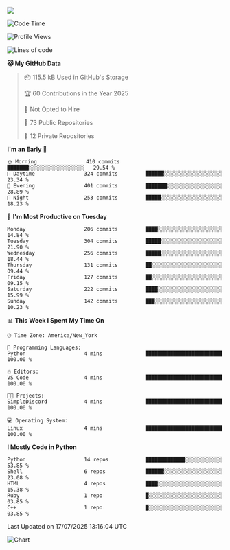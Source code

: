 
![](https://hit.yhype.me/github/profile?user_id=44564111)
<!--START_SECTION:waka-->
![Code Time](http://img.shields.io/badge/Code%20Time-26%20hrs%2018%20mins-blue)

![Profile Views](http://img.shields.io/badge/Profile%20Views-9-blue)

![Lines of code](https://img.shields.io/badge/From%20Hello%20World%20I%27ve%20Written-5.2%20million%20lines%20of%20code-blue)

**🐱 My GitHub Data** 

> 📦 115.5 kB Used in GitHub's Storage 
 > 
> 🏆 60 Contributions in the Year 2025
 > 
> 🚫 Not Opted to Hire
 > 
> 📜 73 Public Repositories 
 > 
> 🔑 12 Private Repositories 
 > 
**I'm an Early 🐤** 

```text
🌞 Morning                410 commits         ███████░░░░░░░░░░░░░░░░░░   29.54 % 
🌆 Daytime                324 commits         ██████░░░░░░░░░░░░░░░░░░░   23.34 % 
🌃 Evening                401 commits         ███████░░░░░░░░░░░░░░░░░░   28.89 % 
🌙 Night                  253 commits         █████░░░░░░░░░░░░░░░░░░░░   18.23 % 
```
📅 **I'm Most Productive on Tuesday** 

```text
Monday                   206 commits         ████░░░░░░░░░░░░░░░░░░░░░   14.84 % 
Tuesday                  304 commits         █████░░░░░░░░░░░░░░░░░░░░   21.90 % 
Wednesday                256 commits         █████░░░░░░░░░░░░░░░░░░░░   18.44 % 
Thursday                 131 commits         ██░░░░░░░░░░░░░░░░░░░░░░░   09.44 % 
Friday                   127 commits         ██░░░░░░░░░░░░░░░░░░░░░░░   09.15 % 
Saturday                 222 commits         ████░░░░░░░░░░░░░░░░░░░░░   15.99 % 
Sunday                   142 commits         ███░░░░░░░░░░░░░░░░░░░░░░   10.23 % 
```


📊 **This Week I Spent My Time On** 

```text
🕑︎ Time Zone: America/New_York

💬 Programming Languages: 
Python                   4 mins              █████████████████████████   100.00 % 

🔥 Editors: 
VS Code                  4 mins              █████████████████████████   100.00 % 

🐱‍💻 Projects: 
SimpleDiscord            4 mins              █████████████████████████   100.00 % 

💻 Operating System: 
Linux                    4 mins              █████████████████████████   100.00 % 
```

**I Mostly Code in Python** 

```text
Python                   14 repos            █████████████░░░░░░░░░░░░   53.85 % 
Shell                    6 repos             ██████░░░░░░░░░░░░░░░░░░░   23.08 % 
HTML                     4 repos             ████░░░░░░░░░░░░░░░░░░░░░   15.38 % 
Ruby                     1 repo              █░░░░░░░░░░░░░░░░░░░░░░░░   03.85 % 
C++                      1 repo              █░░░░░░░░░░░░░░░░░░░░░░░░   03.85 % 
```




 Last Updated on 17/07/2025 13:16:04 UTC
<!--END_SECTION:waka-->
![Chart](https://wakatime.com/share/@Vault108/688d9b71-d249-4f4e-81ef-3dceb97e43a3.svg)


